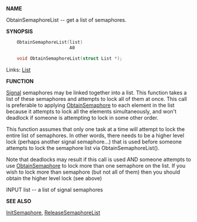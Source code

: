 
**NAME**

ObtainSemaphoreList -- get a list of semaphores.

**SYNOPSIS**

```c
    ObtainSemaphoreList(list)
                        A0

    void ObtainSemaphoreList(struct List *);

```
Links: [List](_OOWD) 

**FUNCTION**

[Signal](Signal) semaphores may be linked together into a list. This function
takes a list of these semaphores and attempts to lock all of them at
once. This call is preferable to applying [ObtainSemaphore](ObtainSemaphore) to each
element in the list because it attempts to lock all the elements
simultaneously, and won't deadlock if someone is attempting to lock
in some other order.

This function assumes that only one task at a time will attempt to
lock the entire list of semaphores.  In other words, there needs to
be a higher level lock (perhaps another signal semaphore...) that is
used before someone attempts to lock the semaphore list via
ObtainSemaphoreList().

Note that deadlocks may result if this call is used AND someone
attempts to use [ObtainSemaphore](ObtainSemaphore) to lock more than one semaphore on
the list.  If you wish to lock more than semaphore (but not all of
them) then you should obtain the higher level lock (see above)

INPUT
list -- a list of signal semaphores

**SEE ALSO**

[InitSemaphore](InitSemaphore), [ReleaseSemaphoreList](ReleaseSemaphoreList)
